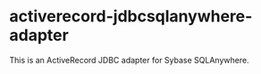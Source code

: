activerecord-jdbcsqlanywhere-adapter
===========================

This is an ActiveRecord JDBC adapter for Sybase SQLAnywhere.


